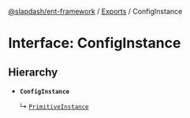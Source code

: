 [@slapdash/ent-framework](../README.md) / [Exports](../modules.md) / ConfigInstance

# Interface: ConfigInstance

## Hierarchy

- **`ConfigInstance`**

  ↳ [`PrimitiveInstance`](PrimitiveInstance.md)

